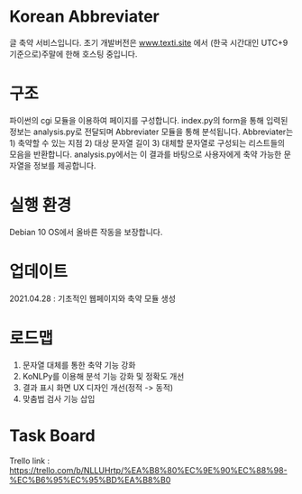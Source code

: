 # Korean Abbreviater
글 축약 서비스입니다. 초기 개발버전은 www.texti.site 에서 (한국 시간대인 UTC+9 기준으로)주말에 한해 호스팅 중입니다.

# 구조
파이썬의 cgi 모듈을 이용하여 페이지를 구성합니다. index.py의 form을 통해 입력된 정보는 analysis.py로 전달되며 Abbreviater 모듈을 통해 분석됩니다. Abbreviater는 1) 축약할 수 있는 지점 2) 대상 문자열 길이 3) 대체할 문자열로 구성되는 리스트들의 모음을 반환합니다. analysis.py에서는 이 결과를 바탕으로 사용자에게 축약 가능한 문자열을 정보를 제공합니다.

# 실행 환경
Debian 10 OS에서 올바른 작동을 보장합니다.

# 업데이트
2021.04.28 : 기초적인 웹페이지와 축약 모듈 생성

# 로드맵
1. 문자열 대체를 통한 축약 기능 강화
2. KoNLPy를 이용해 분석 기능 강화 및 정확도 개선
3. 결과 표시 화면 UX 디자인 개선(정적 -> 동적)
4. 맞춤법 검사 기능 삽입

# Task Board
Trello link : https://trello.com/b/NLLUHrtp/%EA%B8%80%EC%9E%90%EC%88%98-%EC%B6%95%EC%95%BD%EA%B8%B0
